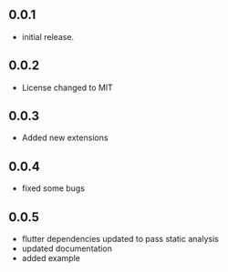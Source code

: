 ## 0.0.1

* initial release.
## 0.0.2
* License changed to MIT

## 0.0.3
* Added new extensions

## 0.0.4
* fixed some bugs

## 0.0.5
* flutter dependencies updated to pass static analysis
* updated documentation
* added example
